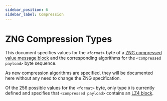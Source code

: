 ```yaml
---
sidebar_position: 6
sidebar_label: Compression
---
```


# ZNG Compression Types

This document specifies values for the `<format>` byte of a
[ZNG compressed value message block](zng.md#2-the-zng-format)
and the corresponding algorithms for the `<compressed payload>` byte sequence.

As new compression algorithms are specified, they will be documented
here without any need to change the ZNG specification.

Of the 256 possible values for the `<format>` byte, only type `0` is currently
defined and specifies that `<compressed payload>` contains an
[LZ4 block](https://github.com/lz4/lz4/blob/master/doc/lz4_Block_format.md).
